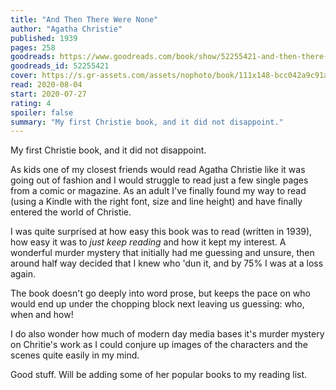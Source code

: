 ```yaml
---
title: "And Then There Were None"
author: "Agatha Christie"
published: 1939
pages: 258
goodreads: https://www.goodreads.com/book/show/52255421-and-then-there-were-none
goodreads_id: 52255421
cover: https://s.gr-assets.com/assets/nophoto/book/111x148-bcc042a9c91a29c1d680899eff700a03.png
read: 2020-08-04
start: 2020-07-27
rating: 4
spoiler: false
summary: "My first Christie book, and it did not disappoint."
---
```


My first Christie book, and it did not disappoint.  
  
As kids one of my closest friends would read Agatha Christie like it was going out of fashion and I would struggle to read just a few single pages from a comic or magazine. As an adult I've finally found my way to read (using a Kindle with the right font, size and line height) and have finally entered the world of Christie.  
  
I was quite surprised at how easy this book was to read (written in 1939), how easy it was to _just keep reading_ and how it kept my interest. A wonderful murder mystery that initially had me guessing and unsure, then around half way decided that I knew who 'dun it, and by 75% I was at a loss again.  
  
The book doesn't go deeply into word prose, but keeps the pace on who would end up under the chopping block next leaving us guessing: who, when and how!  
  
I do also wonder how much of modern day media bases it's murder mystery on Chritie's work as I could conjure up images of the characters and the scenes quite easily in my mind.  
  
Good stuff. Will be adding some of her popular books to my reading list.
